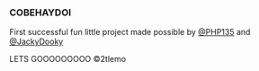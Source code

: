 ### COBEHAYDOI
First successful fun little project made possible by [@PHP135](https://github.com/PHP135) and [@JackyDooky](https://github.com/JackyDooky) 

LETS GOOOOOOOOO
©️2tlemo

